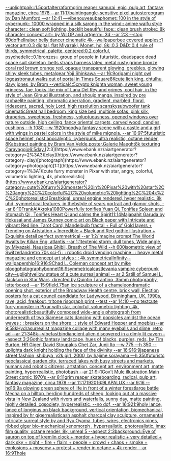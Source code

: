 [--uplight](https://www.ebank.nz/aiartgenerator?category=--uplight)[paik::1.5](https://www.ebank.nz/aiartgenerator?category=paik%3A%3A1.5)[portal](https://www.ebank.nz/aiartgenerator?category=portal)[terraform](https://www.ebank.nz/aiartgenerator?category=terraform)[grim reaper samurai, epic, pulp art, fantasy magazine, circa 1978 --ar 11:17](https://www.ebank.nz/aiartgenerator?category=grim%20reaper%20samurai%2C%20epic%2C%20pulp%20art%2C%20fantasy%20magazine%2C%20circa%201978%20--ar%2011%3A17)[painting](https://www.ebank.nz/aiartgenerator?category=painting)[angle-sensitive pixel autostereogram by Dan Mumford —ar 12:41 —vibe](https://www.ebank.nz/aiartgenerator?category=angle-sensitive%20pixel%20autostereogram%20by%20Dan%20Mumford%20%E2%80%94ar%2012%3A41%20%E2%80%94vibe)[nouveau](https://www.ebank.nz/aiartgenerator?category=nouveau)[baphomet::100 in the style of cyberpunk:: 10000 wrapped in a silk sarong in the wind:: anime waifu style character:: clean soft lighting, backlit beautiful face:: clean brush stroke:: 8k character concept art:: by WLOP and artgerm:: 3d --ar 2:3 --stop 80](https://www.ebank.nz/aiartgenerator?category=baphomet%3A%3A100%20in%20the%20style%20of%20cyberpunk%3A%3A%2010000%20wrapped%20in%20a%20silk%20sarong%20in%20the%20wind%3A%3A%20anime%20waifu%20style%20character%3A%3A%20clean%20soft%20lighting%2C%20backlit%20beautiful%20face%3A%3A%20clean%20brush%20stroke%3A%3A%208k%20character%20concept%20art%3A%3A%20by%20WLOP%20and%20artgerm%3A%3A%203d%20--ar%202%3A3%20--stop%2080)[dof](https://www.ebank.nz/aiartgenerator?category=dof)[hellraiser belly dancer cinematic 4k](https://www.ebank.nz/aiartgenerator?category=hellraiser%20belly%20dancer%20cinematic%204k)[--wallpaper](https://www.ebank.nz/aiartgenerator?category=--wallpaper)[bee covered apples::1 vector art::0.3 digital, flat Miyazaki, Monet, hd, 8k::0.3 D&D::0.4 rule of thirds, symmetrical, palette, centered:0.2 colorful, psychedelic::0.1](https://www.ebank.nz/aiartgenerator?category=bee%20covered%20apples%3A%3A1%20vector%20art%3A%3A0.3%20digital%2C%20flat%20Miyazaki%2C%20Monet%2C%20hd%2C%208k%3A%3A0.3%20D%26D%3A%3A0.4%20rule%20of%20thirds%2C%20symmetrical%2C%20palette%2C%20centered%3A0.2%20colorful%2C%20psychedelic%3A%3A0.1)[bronzes」](https://www.ebank.nz/aiartgenerator?category=bronzes%E3%80%8D)[group of people in futuristic, deadspace dead space suit skeleton, belts straps harness latex, metal rusty grime bronze coral red brown orange red, opaque transparent glowing, greebles, glowing shiny sleek tubes, metalgear Yoji Shinkawa --ar 16:9](https://www.ebank.nz/aiartgenerator?category=group%20of%20people%20in%20futuristic%2C%20deadspace%20dead%20space%20suit%20skeleton%2C%20belts%20straps%20harness%20latex%2C%20metal%20rusty%20grime%20bronze%20coral%20red%20brown%20orange%20red%2C%20opaque%20transparent%20glowing%2C%20greebles%2C%20glowing%20shiny%20sleek%20tubes%2C%20metalgear%20Yoji%20Shinkawa%20--ar%2016%3A9)[origami night owl logo](https://www.ebank.nz/aiartgenerator?category=origami%20night%20owl%20logo)[astronaut walks out of portal in Times Square](https://www.ebank.nz/aiartgenerator?category=astronaut%20walks%20out%20of%20portal%20in%20Times%20Square)[8K](https://www.ebank.nz/aiartgenerator?category=8K)[cute lich king, chtulhu, davy jones, by Brom --vertical](https://www.ebank.nz/aiartgenerator?category=cute%20lich%20king%2C%20chtulhu%2C%20davy%20jones%2C%20by%20Brom%20--vertical)[4:5](https://www.ebank.nz/aiartgenerator?category=4%3A5)[crypto knight](https://www.ebank.nz/aiartgenerator?category=crypto%20knight)[a woman, sweet young princess, fae, looks like mix of Lana Del Rey and grimes, cool hair, in the style of Jean Giraud illustration, and shoujo manga, inspired by pre raphaelite painting, chromatic aberration, gradient, marbled, floral, iridescent, sacred, holy Lord, high resolution scan](https://www.ebank.nz/aiartgenerator?category=a%20woman%2C%20sweet%20young%20princess%2C%20fae%2C%20looks%20like%20mix%20of%20Lana%20Del%20Rey%20and%20grimes%2C%20cool%20hair%2C%20in%20the%20style%20of%20Jean%20Giraud%20illustration%2C%20and%20shoujo%20manga%2C%20inspired%20by%20pre%20raphaelite%20painting%2C%20chromatic%20aberration%2C%20gradient%2C%20marbled%2C%20floral%2C%20iridescent%2C%20sacred%2C%20holy%20Lord%2C%20high%20resolution%20scan)[sky](https://www.ebank.nz/aiartgenerator?category=sky)[subwoofer tank cinematic](https://www.ebank.nz/aiartgenerator?category=subwoofer%20tank%20cinematic)[Great hall bedroom, king size bed, multiple sofas, pink silk, draperies, sweetness, freshness, voluptuousness, opened windows over nature outside, high ceiling, fancy oriental carpets, carved wood, candles, cushions --h 1080 --w 1920](https://www.ebank.nz/aiartgenerator?category=Great%20hall%20bedroom%2C%20king%20size%20bed%2C%20multiple%20sofas%2C%20pink%20silk%2C%20draperies%2C%20sweetness%2C%20freshness%2C%20voluptuousness%2C%20opened%20windows%20over%20nature%20outside%2C%20high%20ceiling%2C%20fancy%20oriental%20carpets%2C%20carved%20wood%2C%20candles%2C%20cushions%20--h%201080%20--w%201920)[moody](https://www.ebank.nz/aiartgenerator?category=moody)[a fantasy scene with a castle and a girl with wings in pastel colors in the style of mike mignola. --ar 16:9](https://www.ebank.nz/aiartgenerator?category=a%20fantasy%20scene%20with%20a%20castle%20and%20a%20girl%20with%20wings%20in%20pastel%20colors%20in%20the%20style%20of%20mike%20mignola.%20--ar%2016%3A9)[](https://www.ebank.nz/aiartgenerator?category=)[7:5](https://www.ebank.nz/aiartgenerator?category=7%3A5)[futuristic space helmet, post apocalyptic, cyberpunk, ultra realistic, octane render, 8K](https://www.ebank.nz/aiartgenerator?category=futuristic%20space%20helmet%2C%20post%20apocalyptic%2C%20cyberpunk%2C%20ultra%20realistic%2C%20octane%20render%2C%208K)[abstract  painting by Bram Van Velde,poster,Galerie Maeght](https://www.ebank.nz/aiartgenerator?category=abstract%20%20painting%20by%20Bram%20Van%20Velde%2Cposter%2CGalerie%20Maeght)[8k texturing Caravaggio](https://www.ebank.nz/aiartgenerator?category=8k%20texturing%20Caravaggio)[6:5](https://www.ebank.nz/aiartgenerator?category=6%3A5)[day.](https://www.ebank.nz/aiartgenerator?category=day.)[2:3](https://www.ebank.nz/aiartgenerator?category=2%3A3)[clay](https://www.ebank.nz/aiartgenerator?category=clay)[photograph](https://www.ebank.nz/aiartgenerator?category=photograph)[1:1](https://www.ebank.nz/aiartgenerator?category=1%3A1)[cute furry monster in Pixar with star, angry, colorful, volumetric lighting, 4k, photorealistic](https://www.ebank.nz/aiartgenerator?category=cute%20furry%20monster%20in%20Pixar%20with%20star%2C%20angry%2C%20colorful%2C%20volumetric%20lighting%2C%204k%2C%20photorealistic)[Ereshkigal, unreal engine rendered, hyper realistic,  8k uhd, symmetrical features, in thebstyle of sears portrait and glamor shots, --ar 8:10](https://www.ebank.nz/aiartgenerator?category=Ereshkigal%2C%20unreal%20engine%20rendered%2C%20hyper%20realistic%2C%20%208k%20uhd%2C%20symmetrical%20features%2C%20in%20thebstyle%20of%20sears%20portrait%20and%20glamor%20shots%2C%20--ar%208%3A10)[Frank](https://www.ebank.nz/aiartgenerator?category=Frank)[AlAkroka](https://www.ebank.nz/aiartgenerator?category=AlAkroka)[1080](https://www.ebank.nz/aiartgenerator?category=1080)[Powerfully tonifies Yuan Qi, Tonifies Spleen and Stomach Qi  , Tonifies Heart Qi and calms the Spirit](https://www.ebank.nz/aiartgenerator?category=Powerfully%20tonifies%20Yuan%20Qi%2C%20Tonifies%20Spleen%20and%20Stomach%20Qi%20%20%2C%20Tonifies%20Heart%20Qi%20and%20calms%20the%20Spirit)[11:14](https://www.ebank.nz/aiartgenerator?category=11%3A14)[Majapahit Garuda by Hokusai and James Gurney comic art on Black paper with Intricate and vibrant Red line, Tarot Card, Mandelbulb fractal + Full of Gold layers + Trending on Artstation + Incredible + Black and Red gothic illustration + Exquisite detail perfect symmetrical --ar 1:2](https://www.ebank.nz/aiartgenerator?category=Majapahit%20Garuda%20by%20Hokusai%20and%20James%20Gurney%20comic%20art%20on%20Black%20paper%20with%20Intricate%20and%20vibrant%20Red%20line%2C%20Tarot%20Card%2C%20Mandelbulb%20fractal%20%2B%20Full%20of%20Gold%20layers%20%2B%20Trending%20on%20Artstation%20%2B%20Incredible%20%2B%20Black%20and%20Red%20gothic%20illustration%20%2B%20Exquisite%20detail%20perfect%20symmetrical%20--ar%201%3A2)[/imagine prompt:The World Awaits by Kilian Eng, atlantis --ar 1:1](https://www.ebank.nz/aiartgenerator?category=/imagine%20prompt%3AThe%20World%20Awaits%20by%20Kilian%20Eng%2C%20atlantis%20--ar%201%3A1)[text](https://www.ebank.nz/aiartgenerator?category=text)[epic storm, dull tones, Wide angle, by Miyazaki, Nausicaa Ghibli, Breath of The Wild --h 600](https://www.ebank.nz/aiartgenerator?category=epic%20storm%2C%20dull%20tones%2C%20Wide%20angle%2C%20by%20Miyazaki%2C%20Nausicaa%20Ghibli%2C%20Breath%20of%20The%20Wild%20--h%20600)[isometric view of  Switzerland](https://www.ebank.nz/aiartgenerator?category=isometric%20view%20of%20%20Switzerland)[retro 70s sci-fi : : robotic droid vending machine : : heavy metal magazine and concept art styles : : 4k symmetrical](https://www.ebank.nz/aiartgenerator?category=retro%2070s%20sci-fi%20%3A%20%3A%20robotic%20droid%20vending%20machine%20%3A%20%3A%20heavy%20metal%20magazine%20and%20concept%20art%20styles%20%3A%20%3A%204k%20symmetrical)[Infinity](https://www.ebank.nz/aiartgenerator?category=Infinity)[--wallpaper](https://www.ebank.nz/aiartgenerator?category=--wallpaper)[ship](https://www.ebank.nz/aiartgenerator?category=ship)[16:9](https://www.ebank.nz/aiartgenerator?category=16%3A9)[16:9](https://www.ebank.nz/aiartgenerator?category=16%3A9)[Chad L. Coleman concept art by mike ploog](https://www.ebank.nz/aiartgenerator?category=Chad%20L.%20Coleman%20concept%20art%20by%20mike%20ploog)[photography](https://www.ebank.nz/aiartgenerator?category=photography)[bonnet](https://www.ebank.nz/aiartgenerator?category=bonnet)[16:9](https://www.ebank.nz/aiartgenerator?category=16%3A9)[symmetrical](https://www.ebank.nz/aiartgenerator?category=symmetrical)[castlevania vampire cyberpunk city](https://www.ebank.nz/aiartgenerator?category=castlevania%20vampire%20cyberpunk%20city)[--uplight](https://www.ebank.nz/aiartgenerator?category=--uplight)[yellow statue of a cute surreal animal -- ar 2:5](https://www.ebank.nz/aiartgenerator?category=yellow%20statue%20of%20a%20cute%20surreal%20animal%20--%20ar%202%3A5)[still of Samuel L. Jackson in Star Wars, directed by Quintin Tarantino, 35mm photography, letterboxed —ar 15:9](https://www.ebank.nz/aiartgenerator?category=still%20of%20Samuel%20L.%20Jackson%20in%20Star%20Wars%2C%20directed%20by%20Quintin%20Tarantino%2C%2035mm%20photography%2C%20letterboxed%20%E2%80%94ar%2015%3A9)[field](https://www.ebank.nz/aiartgenerator?category=field)[.75](https://www.ebank.nz/aiartgenerator?category=.75)[an ice sculpture of a chameleon](https://www.ebank.nz/aiartgenerator?category=an%20ice%20sculpture%20of%20a%20chameleon)[dramatic opening shot, exterior of the Broadway Health centre, brick wall, Election posters for a cat council candidate for Ladywood, Birmingham, UK, 1990s, rave, acid, freakout, tritone risograph print --test --ar 14:10 --no text](https://www.ebank.nz/aiartgenerator?category=dramatic%20opening%20shot%2C%20exterior%20of%20the%20Broadway%20Health%20centre%2C%20brick%20wall%2C%20Election%20posters%20for%20a%20cat%20council%20candidate%20for%20Ladywood%2C%20Birmingham%2C%20UK%2C%201990s%2C%20rave%2C%20acid%2C%20freakout%2C%20tritone%20risograph%20print%20--test%20--ar%2014%3A10%20--no%20text)[cute furry monster in Pixar with star, colorful, volumetric lighting, 4k, photorealistic](https://www.ebank.nz/aiartgenerator?category=cute%20furry%20monster%20in%20Pixar%20with%20star%2C%20colorful%2C%20volumetric%20lighting%2C%204k%2C%20photorealistic)[beautifully composed wide-angle photograph from underneath of two Siamese cats dancing with popsicles amidst the ocean waves : : breakers on the shore : : style of Edward Hopper and moebius--ar 9:5](https://www.ebank.nz/aiartgenerator?category=beautifully%20composed%20wide-angle%20photograph%20from%20underneath%20of%20two%20Siamese%20cats%20dancing%20with%20popsicles%20amidst%20the%20ocean%20waves%20%3A%20%3A%20breakers%20on%20the%20shore%20%3A%20%3A%20style%20of%20Edward%20Hopper%20and%20moebius--ar%209%3A5)[8k](https://www.ebank.nz/aiartgenerator?category=8k)[Hydra](https://www.ebank.nz/aiartgenerator?category=Hydra)[surrealist magazine collage with many eyeballs and slime, retro ad --ar 21:34](https://www.ebank.nz/aiartgenerator?category=surrealist%20magazine%20collage%20with%20many%20eyeballs%20and%20slime%2C%20retro%20ad%20--ar%2021%3A34)[8k](https://www.ebank.nz/aiartgenerator?category=8k)[--vibefast](https://www.ebank.nz/aiartgenerator?category=--vibefast)[bindi](https://www.ebank.nz/aiartgenerator?category=bindi)[ancient alien discovered in a dimly lit cavern --aspect 3:2](https://www.ebank.nz/aiartgenerator?category=ancient%20alien%20discovered%20in%20a%20dimly%20lit%20cavern%20--aspect%203%3A2)[Gothic fantasy landscape, hues of blacks, purples, reds, by Tim Burton, HR Giger, David Stoupakis Chet Zar, Junji Ito —w 775 —h 350 --uplight](https://www.ebank.nz/aiartgenerator?category=Gothic%20fantasy%20landscape%2C%20hues%20of%20blacks%2C%20purples%2C%20reds%2C%20by%20Tim%20Burton%2C%20HR%20Giger%2C%20David%20Stoupakis%20Chet%20Zar%2C%20Junji%20Ito%20%E2%80%94w%20775%20%E2%80%94h%20350%20--uplight)[a dark knight holding the face of the divinity --ar 16:9](https://www.ebank.nz/aiartgenerator?category=a%20dark%20knight%20holding%20the%20face%20of%20the%20divinity%20--ar%2016%3A9)[16:9](https://www.ebank.nz/aiartgenerator?category=16%3A9)[japanese street fashion, shibuya, y2k girl, 2000, by hajime sorayama —h 350](https://www.ebank.nz/aiartgenerator?category=japanese%20street%20fashion%2C%20shibuya%2C%20y2k%20girl%2C%202000%2C%20by%20hajime%20sorayama%20%E2%80%94h%20350)[futuristc neoclassical garden city, terraced lakes with busy streets and markets, humans and robotic citizens, artstation, concept art, environment art, matte painting, hyperrealistic, photobash --ar 21:9](https://www.ebank.nz/aiartgenerator?category=futuristc%20neoclassical%20garden%20city%2C%20terraced%20lakes%20with%20busy%20streets%20and%20markets%2C%20humans%20and%20robotic%20citizens%2C%20artstation%2C%20concept%20art%2C%20environment%20art%2C%20matte%20painting%2C%20hyperrealistic%2C%20photobash%20--ar%2021%3A9)[::](https://www.ebank.nz/aiartgenerator?category=%3A%3A)[1](https://www.ebank.nz/aiartgenerator?category=1)[Gov’t Mule illustration Main Street comic 1970’s --ar 8:11](https://www.ebank.nz/aiartgenerator?category=Gov%E2%80%99t%20Mule%20illustration%20Main%20Street%20comic%201970%E2%80%99s%20--ar%208%3A11)[grim reaper skateboarding, radical, pulp art, fantasy magazine, circa 1978 --ar 11:17](https://www.ebank.nz/aiartgenerator?category=grim%20reaper%20skateboarding%2C%20radical%2C%20pulp%20art%2C%20fantasy%20magazine%2C%20circa%201978%20--ar%2011%3A17)[1920](https://www.ebank.nz/aiartgenerator?category=1920)[16:9](https://www.ebank.nz/aiartgenerator?category=16%3A9)[LAPALUX --ar 9:16 --hd](https://www.ebank.nz/aiartgenerator?category=LAPALUX%20--ar%209%3A16%20--hd)[16:9](https://www.ebank.nz/aiartgenerator?category=16%3A9)[a glowing green sphere of life in front of a winter forest](https://www.ebank.nz/aiartgenerator?category=a%20glowing%20green%20sphere%20of%20life%20in%20front%20of%20a%20winter%20forest)[large battle Mecha on a hilltop, herding hundreds of sheep, looking out at a massive vista in New Zealand with rivers and waterfalls, sunny day, matte painting, highly detailed, cgsociety, hyperrealistic, --no dof, --ar 16:9](https://www.ebank.nz/aiartgenerator?category=large%20battle%20Mecha%20on%20a%20hilltop%2C%20herding%20hundreds%20of%20sheep%2C%20looking%20out%20at%20a%20massive%20vista%20in%20New%20Zealand%20with%20rivers%20and%20waterfalls%2C%20sunny%20day%2C%20matte%20painting%2C%20highly%20detailed%2C%20cgsociety%2C%20hyperrealistic%2C%20--no%20dof%2C%20--ar%2016%3A9)[21:9](https://www.ebank.nz/aiartgenerator?category=21%3A9)[holy lance, lance of longinus on black background, vertical orientation, biomechanical, inspired by hr giger](https://www.ebank.nz/aiartgenerator?category=holy%20lance%2C%20lance%20of%20longinus%20on%20black%20background%2C%20vertical%20orientation%2C%20biomechanical%2C%20inspired%20by%20hr%20giger)[realistic](https://www.ebank.nz/aiartgenerator?category=realistic)[ash asphalt charcoal clay sculpture, ornamental intricate surreal style by and Ryu Oyama, tubes, wires, electronics pipes, ribbed giger bio-mechanical xenomorph , hyperrealistic, photorealistic, imax film quality, octane render, 8k, unreal 5 --aspect 2:3](https://www.ebank.nz/aiartgenerator?category=ash%20asphalt%20charcoal%20clay%20sculpture%2C%20ornamental%20intricate%20surreal%20style%20by%20and%20Ryu%20Oyama%2C%20tubes%2C%20wires%2C%20electronics%20pipes%2C%20ribbed%20giger%20bio-mechanical%20xenomorph%20%2C%20hyperrealistic%2C%20photorealistic%2C%20imax%20film%20quality%2C%20octane%20render%2C%208k%2C%20unreal%205%20--aspect%202%3A3)[background::](https://www.ebank.nz/aiartgenerator?category=background%3A%3A)[Eye of sauron on top of kremlin clock + mordor + hyper realistic + very detailed + dark sky + night + fire + flairs + people + crowd + chaos + smoke + explosions + moscow + protest + render in octane + 4k render --ar 16:9](https://www.ebank.nz/aiartgenerator?category=Eye%20of%20sauron%20on%20top%20of%20kremlin%20clock%20%2B%20mordor%20%2B%20hyper%20realistic%20%2B%20very%20detailed%20%2B%20dark%20sky%20%2B%20night%20%2B%20fire%20%2B%20flairs%20%2B%20people%20%2B%20crowd%20%2B%20chaos%20%2B%20smoke%20%2B%20explosions%20%2B%20moscow%20%2B%20protest%20%2B%20render%20in%20octane%20%2B%204k%20render%20--ar%2016%3A9)[Thole](https://www.ebank.nz/aiartgenerator?category=Thole)